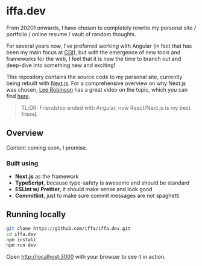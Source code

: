 # iffa.dev

From 20201 onwards, I have chosen to completely rewrite my personal site / portfolio / online resume / vault of random thoughts.

For several years now, I've preferred working with Angular (in fact that has been my main focus at [CGI](https://cgi.com)), but with the emergence of new tools and frameworks
for the web, I feel that it is now the time to branch out and deep-dive into something new and exciting!

This repository contains the source code to my personal site, currently being rebuilt with [Next.js](https://nextjs.org). For a comprehensive overview on why Next.js was chosen, [Lee Robinson](https://github.com/leerob/)
has a great video on the topic, which you can find [here](https://youtu.be/rtgbaKBhdkk).

> TL;DR: Friendship ended with Angular, now React/Next.js is my best friend.

## Overview

Content coming soon, I promise.

### Built using

- **Next.js** as the framework
- **TypeScript**, because type-safety is awesome and should be standard
- **ESLint w/ Prettier**, it should make sense and look good
- **Commitlint**, just to make sure commit messages are not spaghetti 

## Running locally

```bash
git clone https://github.com/iffa/iffa.dev.git
cd iffa.dev
npm install
npm run dev
```

Open [http://localhost:3000](http://localhost:3000) with your browser to see it in action.
